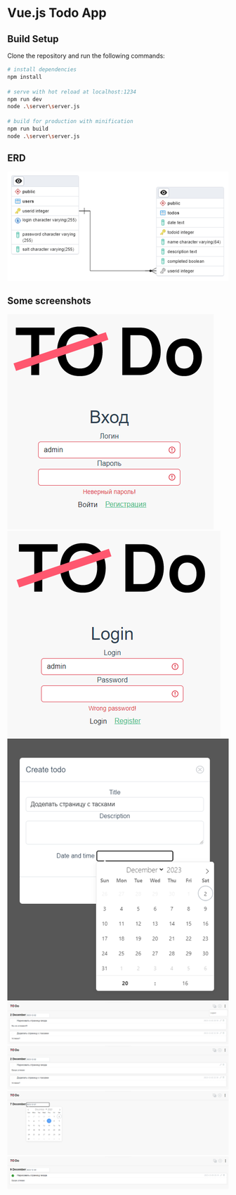 # Vue.js Todo App

## Build Setup

Clone the repository and run the following commands:

```bash
# install dependencies
npm install

# serve with hot reload at localhost:1234
npm run dev
node .\server\server.js

# build for production with minification
npm run build
node .\server\server.js
```

## ERD

![ERD](tmp/images/ERD%20task%201.png)

## Some screenshots

![Alt text](tmp/images/image.png)
![Alt text](tmp/images/image-1.png)
![Alt text](tmp/images/image-2.png)
![Alt text](tmp/images/image-3.png)
![Alt text](tmp/images/image-4.png)
![Alt text](tmp/images/image-5.png)
![Alt text](tmp/images/image-6.png)
